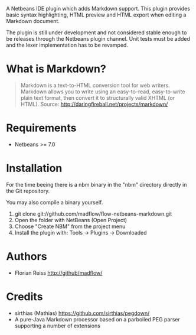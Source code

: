 A Netbeans IDE plugin which adds Markdown support. This plugin provides basic syntax highlighting, HTML preview and HTML export when editing a Markdown document.

The plugin is still under development and not considered stable enough to be releases through the Netbeans plugin channel. Unit tests must be added and the lexer implementation has to be revamped.

# What is Markdown?

> Markdown is a text-to-HTML conversion tool for web writers. Markdown allows you to write using an easy-to-read, easy-to-write plain text format, then convert it to structurally valid XHTML (or HTML). Source: <http://daringfireball.net/projects/markdown/>

# Requirements

- Netbeans >= 7.0

# Installation

For the time beeing there is a nbm binary in the "nbm" directory directly in the Git repository.

You may also compile a binary yourself.

 1. git clone git://github.com/madflow/flow-netbeans-markdown.git
 2. Open the folder with NetBeans (Open Project)
 3. Choose "Create NBM" from the project menu
 4. Install the plugin with: Tools -> Plugins -> Downloaded

# Authors

- Florian Reiss <http://github/madflow/>

# Credits

- sirthias (Mathias) https://github.com/sirthias/pegdown/
 - A pure-Java Markdown processor based on a parboiled PEG parser supporting a number of extensions